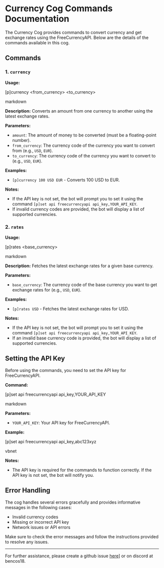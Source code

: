 # Currency Cog Commands Documentation

The Currency Cog provides commands to convert currency and get exchange rates using the FreeCurrencyAPI. Below are the details of the commands available in this cog.

## Commands

### 1. `currency`

**Usage:**

[p]currency <amount> <from_currency> <to_currency>

markdown


**Description:**
Converts an amount from one currency to another using the latest exchange rates.

**Parameters:**
- `amount`: The amount of money to be converted (must be a floating-point number).
- `from_currency`: The currency code of the currency you want to convert from (e.g., `USD`, `EUR`).
- `to_currency`: The currency code of the currency you want to convert to (e.g., `USD`, `EUR`).

**Examples:**
- `[p]currency 100 USD EUR` - Converts 100 USD to EUR.

**Notes:**
- If the API key is not set, the bot will prompt you to set it using the command `[p]set api freecurrencyapi api_key,YOUR_API_KEY`.
- If invalid currency codes are provided, the bot will display a list of supported currencies.

### 2. `rates`

**Usage:**

[p]rates <base_currency>

markdown


**Description:**
Fetches the latest exchange rates for a given base currency.

**Parameters:**
- `base_currency`: The currency code of the base currency you want to get exchange rates for (e.g., `USD`, `EUR`).

**Examples:**
- `[p]rates USD` - Fetches the latest exchange rates for USD.

**Notes:**
- If the API key is not set, the bot will prompt you to set it using the command `[p]set api freecurrencyapi api_key,YOUR_API_KEY`.
- If an invalid base currency code is provided, the bot will display a list of supported currencies.

## Setting the API Key

Before using the commands, you need to set the API key for FreeCurrencyAPI.

**Command:**

[p]set api freecurrencyapi api_key,YOUR_API_KEY

markdown


**Parameters:**
- `YOUR_API_KEY`: Your API key for FreeCurrencyAPI.

**Example:**

[p]set api freecurrencyapi api_key,abc123xyz

vbnet


**Notes:**
- The API key is required for the commands to function correctly. If the API key is not set, the bot will notify you.

## Error Handling

The cog handles several errors gracefully and provides informative messages in the following cases:
- Invalid currency codes
- Missing or incorrect API key
- Network issues or API errors

Make sure to check the error messages and follow the instructions provided to resolve any issues.

---

For further assistance, please create a github issue [here](https://github.com/BenCos17/ben-cogs/issues/new)] or on discord at bencos18.